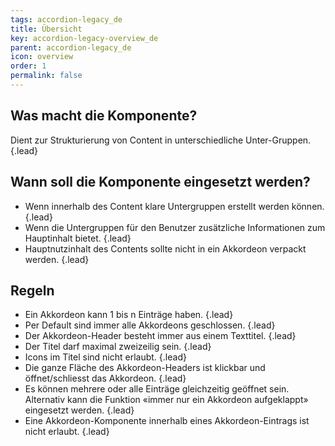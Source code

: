 ```yaml
---
tags: accordion-legacy_de
title: Übersicht
key: accordion-legacy-overview_de
parent: accordion-legacy_de
icon: overview
order: 1
permalink: false  
---
```


## Was macht die Komponente?
Dient zur Strukturierung von Content in unterschiedliche Unter-Gruppen. {.lead}

## Wann soll die Komponente eingesetzt werden? 
* Wenn innerhalb des Content klare Untergruppen erstellt werden können. {.lead}
* Wenn die Untergruppen für den Benutzer zusätzliche Informationen zum Hauptinhalt bietet. {.lead}
* Hauptnutzinhalt des Contents sollte nicht in ein Akkordeon verpackt werden. {.lead}

## Regeln
* Ein Akkordeon kann 1 bis n Einträge haben. {.lead}
* Per Default sind immer alle Akkordeons geschlossen. {.lead}
* Der Akkordeon-Header besteht immer aus einem Texttitel. {.lead}
* Der Titel darf maximal zweizeilig sein. {.lead}
* Icons im Titel sind nicht erlaubt. {.lead}
* Die ganze Fläche des Akkordeon-Headers ist klickbar und öffnet/schliesst das Akkordeon. {.lead}
* Es können mehrere oder alle Einträge gleichzeitig geöffnet sein. Alternativ kann die Funktion «immer nur ein Akkordeon aufgeklappt» eingesetzt werden. {.lead}
* Eine Akkordeon-Komponente innerhalb eines Akkordeon-Eintrags ist nicht erlaubt. {.lead}